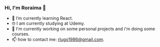 ### Hi, I'm Roraima 👋

- 🌱 I’m currently learning React.
- 🤓 I am currently studying at Udemy.
- 🔭 I'm currently working on some personal projects and i'm doing some courses.
- 📫 how to contact me: rlugo1986@gmail.com.
<!--
**roraima1986/roraima1986** is a ✨ _special_ ✨ repository because its `README.md` (this file) appears on your GitHub profile.

Here are some ideas to get you started:

- 🔭 I’m currently working on ...
- 🌱 I’m currently learning ...
- 👯 I’m looking to collaborate on ...
- 🤔 I’m looking for help with ...
- 💬 Ask me about ...
- 📫 How to reach me: ...
- 😄 Pronouns: ...
- ⚡ Fun fact: ...
- 👨‍💻 All of my projects are available at...
-->
